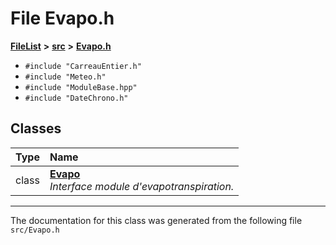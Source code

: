 

# File Evapo.h



[**FileList**](files.md) **>** [**src**](dir_68267d1309a1af8e8297ef4c3efbcdba.md) **>** [**Evapo.h**](Evapo_8h.md)





* `#include "CarreauEntier.h"`
* `#include "Meteo.h"`
* `#include "ModuleBase.hpp"`
* `#include "DateChrono.h"`















## Classes

| Type | Name |
| ---: | :--- |
| class | [**Evapo**](classEvapo.md) <br>_Interface module d'evapotranspiration._  |



















































------------------------------
The documentation for this class was generated from the following file `src/Evapo.h`

